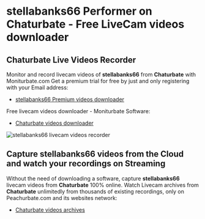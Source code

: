 # stellabanks66 Performer on Chaturbate - Free LiveCam videos downloader

## Chaturbate Live Videos Recorder

Monitor and record livecam videos of **stellabanks66** from **Chaturbate** with Moniturbate.com
Get a premium trial for free by just and only registering with your Email address:
* [stellabanks66 Premium videos downloader](https://moniturbate.com/request-demo-licence-key.html)

Free livecam videos downloader - Moniturbate Software:
* [Chaturbate videos downloader](https://moniturbate.com/moniturbate-download-software.html)

![stellabanks66 livecam videos recorder](https://peachurnet.com/templates/moniturbate-software.png)


## Capture stellabanks66 videos from the Cloud and watch your recordings on Streaming

Without the need of downloading a software, capture **stellabanks66** livecam videos from **Chaturbate** 100% online.
Watch Livecam archives from **Chaturbate** unlimitedly from thousands of existing recordings, only on Peachurbate.com and its websites network:
* [Chaturbate videos archives](https://peachurnet.com/)